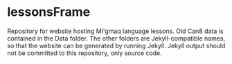 # lessonsFrame
Repository for website hosting Mi'gmaq language lessons. Old Can8 data is contained in the Data folder. The other folders are Jekyll-compatible names, so that the website can be generated by running Jekyll. Jekyll output should not be committed to this repository, only source code.